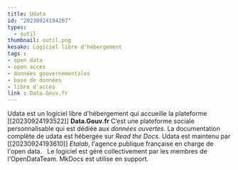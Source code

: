 ```yaml
---
title: Udata
id: "20230924194207"
types:
  - outil
thumbnail: outil.png
kesako: Logiciel libre d'hébergement
tags :
- open data
- open acces
- données gouvernementales
- base de données
- libre d'accès 
link : Data.Gouv.fr
---
```

Udata est un logiciel libre d'hébergement qui accueille la plateforme [[20230924193522]] **Data.Gouv.fr** C’est une plateforme sociale personnalisable qui est dédiée aux *données ouvertes*. La documentation complète de udata est hébergée sur *Read the Docs*. Udata est maintenu par [[20230924193610]] *Etalab*, l'agence publique française en charge de l'open data.  
Le logiciel est géré collectivement par les membres de l'OpenDataTeam.  MkDocs est utilise en support.
